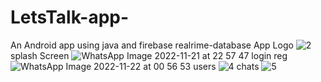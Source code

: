 # LetsTalk-app-
An Android app using java and firebase realrime-database
App Logo
![2](https://user-images.githubusercontent.com/84311059/204716089-c95ac4b9-ab3f-4cc0-83fb-44ab8514ea22.jpg)
splash Screen
![WhatsApp Image 2022-11-21 at 22 57 47](https://user-images.githubusercontent.com/84311059/204716156-41856512-947a-4ae9-99b4-d1c939d2f6af.jpg)
login reg
![WhatsApp Image 2022-11-22 at 00 56 53](https://user-images.githubusercontent.com/84311059/204716274-0aeb7155-710a-491d-af97-1e105e3a4550.jpg)
users
![4](https://user-images.githubusercontent.com/84311059/204716344-410e0086-d095-4f72-a094-f36fc729b742.jpg)
chats
![5](https://user-images.githubusercontent.com/84311059/204716369-b34c30e9-14af-43e2-861b-e58d0b0cfa8a.jpg)
